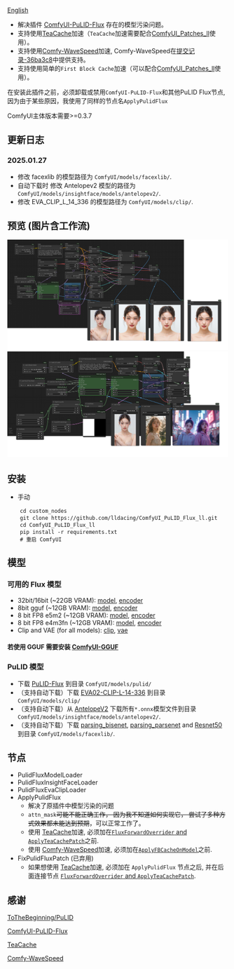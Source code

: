 [English](README.md)

- 解决插件 [ComfyUI-PuLID-Flux](https://github.com/balazik/ComfyUI-PuLID-Flux) 存在的模型污染问题。
- 支持使用[TeaCache](https://github.com/ali-vilab/TeaCache)加速（`TeaCache`加速需要配合[ComfyUI_Patches_ll](https://github.com/lldacing/ComfyUI_Patches_ll)使用）。
- 支持使用[Comfy-WaveSpeed](https://github.com/chengzeyi/Comfy-WaveSpeed)加速, Comfy-WaveSpeed在[提交记录-36ba3c8](https://github.com/chengzeyi/Comfy-WaveSpeed/commit/36ba3c8b74735d4521828507a4bf323df1a9a9d0)中提供支持。
- 支持使用简单的`First Block Cache`加速（可以配合[ComfyUI_Patches_ll](https://github.com/lldacing/ComfyUI_Patches_ll)使用）。

在安装此插件之前，必须卸载或禁用`ComfyUI-PuLID-Flux`和其他PuLID Flux节点, 因为由于某些原因，我使用了同样的节点名`ApplyPulidFlux`

ComfyUI主体版本需要>=0.3.7

## 更新日志
### 2025.01.27
- 修改 facexlib 的模型路径为 `ComfyUI/models/facexlib/`.
- 自动下载时 修改 Antelopev2 模型的路径为 `ComfyUI/models/insightface/models/antelopev2/`.
- 修改 EVA_CLIP_L_14_336 的模型路径为 `ComfyUI/models/clip/`.

## 预览 (图片含工作流)
![save api extended](examples/PuLID_with_speedup.png)
![save api extended](examples/PuLID_with_attn_mask.png)

## 安装

- 手动
```shell
    cd custom_nodes
    git clone https://github.com/lldacing/ComfyUI_PuLID_Flux_ll.git
    cd ComfyUI_PuLID_Flux_ll
    pip install -r requirements.txt
    # 重启 ComfyUI
```
## 模型
### 可用的 Flux 模型
- 32bit/16bit (~22GB VRAM): [model](https://huggingface.co/black-forest-labs/FLUX.1-dev/blob/main/flux1-dev.safetensors), [encoder](https://huggingface.co/comfyanonymous/flux_text_encoders/blob/main/t5xxl_fp16.safetensors)
- 8bit gguf (~12GB VRAM): [model](https://huggingface.co/city96/FLUX.1-dev-gguf/blob/main/flux1-dev-Q8_0.gguf), [encoder](https://huggingface.co/city96/t5-v1_1-xxl-encoder-gguf/blob/main/t5-v1_1-xxl-encoder-Q8_0.gguf)
- 8 bit FP8 e5m2 (~12GB VRAM): [model](https://huggingface.co/Kijai/flux-fp8/blob/main/flux1-dev-fp8-e5m2.safetensors), [encoder](https://huggingface.co/comfyanonymous/flux_text_encoders/blob/main/t5xxl_fp8_e4m3fn.safetensors)
- 8 bit FP8 e4m3fn (~12GB VRAM): [model](https://huggingface.co/Kijai/flux-fp8/blob/main/flux1-dev-fp8-e4m3fn.safetensors), [encoder](https://huggingface.co/comfyanonymous/flux_text_encoders/blob/main/t5xxl_fp8_e4m3fn.safetensors)
- Clip and VAE (for all models): [clip](https://huggingface.co/comfyanonymous/flux_text_encoders/blob/main/clip_l.safetensors), [vae](https://huggingface.co/black-forest-labs/FLUX.1-schnell/blob/main/ae.safetensors)

#### 若使用 GGUF 需要安装 [ComfyUI-GGUF](https://github.com/city96/ComfyUI-GGUF) 

### PuLID 模型
- 下载 [PuLID-Flux](https://huggingface.co/guozinan/PuLID/resolve/main/pulid_flux_v0.9.1.safetensors?download=true) 到目录 `ComfyUI/models/pulid/`
- （支持自动下载）下载 [EVA02-CLIP-L-14-336](https://huggingface.co/QuanSun/EVA-CLIP/blob/main/EVA02_CLIP_L_336_psz14_s6B.pt?download=true) 到目录 `ComfyUI/models/clip/`
- （支持自动下载）从 [AntelopeV2](https://huggingface.co/MonsterMMORPG/tools/tree/main) 下载所有`*.onnx`模型文件到目录 `ComfyUI/models/insightface/models/antelopev2/`.
- （支持自动下载）下载 [parsing_bisenet](https://github.com/xinntao/facexlib/releases/download/v0.2.0/parsing_bisenet.pth), [parsing_parsenet](https://github.com/xinntao/facexlib/releases/download/v0.2.0/parsing_parsenet.pth) and [Resnet50](https://github.com/xinntao/facexlib/releases/download/v0.1.0/detection_Resnet50_Final.pth) 到目录 `ComfyUI/models/facexlib/`.

## 节点
- PulidFluxModelLoader
- PulidFluxInsightFaceLoader
- PulidFluxEvaClipLoader
- ApplyPulidFlux
  - 解决了原插件中模型污染的问题
  - `attn_mask`~~可能不能正确工作， 因为我不知道如何实现它， 尝试了多种方式效果都未能达到预期~~，可以正常工作了。
  - 使用 [TeaCache](https://github.com/ali-vilab/TeaCache)加速, 必须加在[`FluxForwardOverrider` and `ApplyTeaCachePatch`](https://github.com/lldacing/ComfyUI_Patches_ll)之前.
  - 使用 [Comfy-WaveSpeed](https://github.com/chengzeyi/Comfy-WaveSpeed)加速, 必须加在[`ApplyFBCacheOnModel`](https://github.com/lldacing/ComfyUI_Patches_ll)之前.
- FixPulidFluxPatch (已弃用)
  - 如果想使用 [TeaCache](https://github.com/ali-vilab/TeaCache)加速, 必须加在 `ApplyPulidFlux` 节点之后, 并在后面连接节点 [`FluxForwardOverrider` and `ApplyTeaCachePatch`](https://github.com/lldacing/ComfyUI_Patches_ll).

## 感谢

[ToTheBeginning/PuLID](https://github.com/ToTheBeginning/PuLID)

[ComfyUI-PuLID-Flux](https://github.com/balazik/ComfyUI-PuLID-Flux)

[TeaCache](https://github.com/ali-vilab/TeaCache)

[Comfy-WaveSpeed](https://github.com/chengzeyi/Comfy-WaveSpeed)